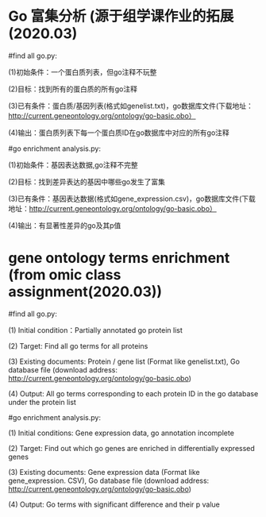 # Go 富集分析 (源于组学课作业的拓展(2020.03)

#find all go.py:

(1)初始条件：一个蛋白质列表，但go注释不玩整

(2)目标：找到所有的蛋白质的所有go注释

(3)已有条件：蛋白质/基因列表(格式如genelist.txt)，go数据库文件(下载地址：http://current.geneontology.org/ontology/go-basic.obo）

(4)输出：蛋白质列表下每一个蛋白质ID在go数据库中对应的所有go注释


#go enrichment analysis.py:

(1)初始条件：基因表达数据,go注释不完整

(2)目标：找到差异表达的基因中哪些go发生了富集

(3)已有条件：基因表达数据(格式如gene_expression.csv)，go数据库文件(下载地址：http://current.geneontology.org/ontology/go-basic.obo）

(4)输出：有显著性差异的go及其p值


# gene ontology terms enrichment (from omic class assignment(2020.03))

#find all go.py:

(1) Initial condition：Partially annotated go protein list

(2) Target: Find all go terms for all proteins

(3) Existing documents: Protein / gene list (Format like genelist.txt), Go database file (download address: http://current.geneontology.org/ontology/go-basic.obo)

(4) Output: All go terms corresponding to each protein ID in the go database under the protein list


#go enrichment analysis.py:

(1) Initial conditions: Gene expression data, go annotation incomplete

(2) Target: Find out which go genes are enriched in differentially expressed genes

(3) Existing documents: Gene expression data (Format like gene_expression. CSV), Go database file (download address: http://current.geneontology.org/ontology/go-basic.obo)

(4) Output: Go terms with significant difference and their p value 
